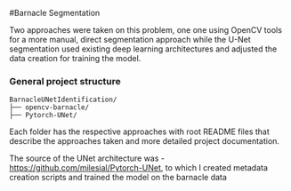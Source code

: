 #Barnacle Segmentation

Two approaches were taken on this problem, one one using OpenCV tools for a more manual, direct segmentation approach while the U-Net segmentation used existing deep learning architectures and adjusted the data creation for training the model. 

### General project structure

```
BarnacleUNetIdentification/
├── opencv-barnacle/
├── Pytorch-UNet/
```


Each folder has the respective approaches with root README files that describe the approaches taken and more detailed project documentation. 


The source of the UNet architecture was - https://github.com/milesial/Pytorch-UNet, to which I created metadata creation scripts and trained the model on the barnacle data